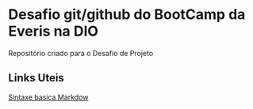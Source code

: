 # Desafio git/github do BootCamp da Everis na DIO
Repositório criado para o Desafio de Projeto

## Links Uteis
[Sintaxe basica Markdow](https://www.markdownguide.org/basic-syntax/)
